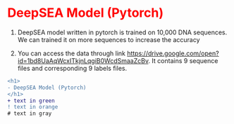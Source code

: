 <h1 style='color:red'> DeepSEA Model (Pytorch)</h1>

1) DeepSEA model written in pytorch is trained on 10,000 DNA sequences. We can trained it on more sequences to increase the accuracy

2) You can access the data through link https://drive.google.com/open?id=1bd8UaAqWcxITkjnLqgiB0WcdSmaaZcBv. It contains 9 sequence files and corresponding 9 labels files.

```diff
<h1>
- DeepSEA Model (Pytorch)
</h1>
+ text in green
! text in orange
# text in gray
```
